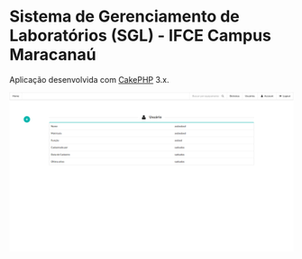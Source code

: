 # Sistema de Gerenciamento de Laboratórios (SGL) - IFCE Campus Maracanaú

Aplicação desenvolvida com [CakePHP](http://cakephp.org) 3.x.

![Image of Layout](https://github.com/daniels85/SGL/blob/master/layout.png)

